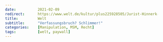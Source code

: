 ```yaml
---
date:          2021-02-09
redirect:      https://www.welt.de/kultur/plus225928505/Jurist-Hinnerk-Wissmann-ueber-Corona-Politik-Verfassungsbruch-Schlimmer.html
title:         Welt
subtitle:      "Verfassungsbruch? Schlimmer!"
categories:    [Manipulation, MSM, Recht]
tags:          [welt, paywall]
---
```

